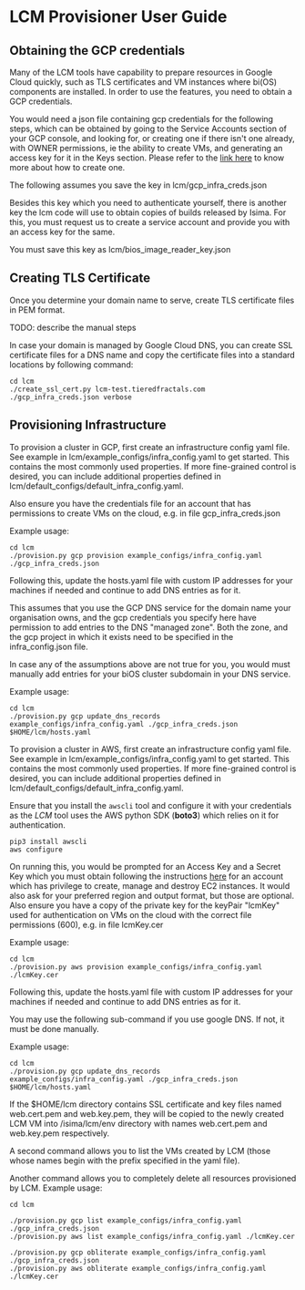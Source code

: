 # LCM Provisioner User Guide

## Obtaining the GCP credentials

Many of the LCM tools have capability to prepare resources in Google Cloud quickly,
such as TLS certificates and VM instances where bi(OS) components are installed.
In order to use the features, you need to obtain a GCP credentials.

You would need a json file containing gcp credentials for the following steps, which can be obtained
by going to the Service Accounts section of your GCP console, and looking for, or creating one if
there isn't one already, with OWNER permissions, ie the ability to create VMs, and generating an
access key for it in the Keys section. Please refer to the
[link here](https://cloud.google.com/iam/docs/creating-managing-service-account-keys#iam-service-account-keys-create-console)
to know more about how to create one.

The following assumes you save the key in lcm/gcp_infra_creds.json

Besides this key which you need to authenticate yourself, there is another key the lcm code will use
to obtain copies of builds released by Isima. For this, you must request us to create a service
account and provide you with an access key for the same.

You must save this key as lcm/bios_image_reader_key.json

## Creating TLS Certificate

Once you determine your domain name to serve, create TLS certificate files in PEM format.

TODO: describe the manual steps

In case your domain is managed by Google Cloud DNS, you can create SSL certificate files
for a DNS name and copy the certificate files into a standard locations by following command:

```
cd lcm
./create_ssl_cert.py lcm-test.tieredfractals.com ./gcp_infra_creds.json verbose
```

## Provisioning Infrastructure

To provision a cluster in GCP, first create an infrastructure config yaml file.
See example in lcm/example_configs/infra_config.yaml to get started.
This contains the most commonly used properties. If more fine-grained control is desired,
you can include additional properties defined in lcm/default_configs/default_infra_config.yaml.

Also ensure you have the credentials file for an account that has permissions to create
VMs on the cloud, e.g. in file gcp_infra_creds.json

Example usage:

```
cd lcm
./provision.py gcp provision example_configs/infra_config.yaml ./gcp_infra_creds.json
```

Following this, update the hosts.yaml file with custom IP addresses for your machines if needed
and continue to add DNS entries as for it.

This assumes that you use the GCP DNS service for the domain name your organisation owns, and
the gcp credentials you specify here have permission to add entries to the DNS "managed zone". Both
the zone, and the gcp project in which it exists need to be specified in the infra_config.json file.

In case any of the assumptions above are not true for you, you would must manually add entries
for your biOS cluster subdomain in your DNS service.

Example usage:

```
cd lcm
./provision.py gcp update_dns_records example_configs/infra_config.yaml ./gcp_infra_creds.json $HOME/lcm/hosts.yaml
```

To provision a cluster in AWS, first create an infrastructure config yaml file.
See example in lcm/example_configs/infra_config.yaml to get started.
This contains the most commonly used properties. If more fine-grained control is desired,
you can include additional properties defined in lcm/default_configs/default_infra_config.yaml.

Ensure that you install the `awscli` tool and configure it with your credentials as the *LCM* tool uses
the AWS python SDK (**boto3**) which relies on it for authentication.

```
pip3 install awscli
aws configure
```

On running this, you would be prompted for an Access Key and a Secret Key which you must obtain
following the instructions
[here](https://docs.aws.amazon.com/powershell/latest/userguide/pstools-appendix-sign-up.html)
for an account which has privilege to create, manage and destroy EC2 instances.
It would also ask for your preferred region and output format, but those are optional.
Also ensure you have a copy of the private key for the keyPair "lcmKey" used for authentication on
VMs on the cloud with the correct file permissions (600), e.g. in file lcmKey.cer

Example usage:

```
cd lcm
./provision.py aws provision example_configs/infra_config.yaml ./lcmKey.cer
```

Following this, update the hosts.yaml file with custom IP addresses for your machines if needed
and continue to add DNS entries as for it.

You may use the following sub-command if you use google DNS. If not, it must be done manually.

Example usage:

```
cd lcm
./provision.py gcp update_dns_records example_configs/infra_config.yaml ./gcp_infra_creds.json $HOME/lcm/hosts.yaml
```

If the $HOME/lcm directory contains SSL certificate and key files named
web.cert.pem and web.key.pem, they will be copied to the newly created LCM VM
into /isima/lcm/env directory with names web.cert.pem and web.key.pem respectively.


A second command allows you to list the VMs created by LCM (those whose names begin
with the prefix specified in the yaml file).

Another command allows you to completely delete all resources provisioned by LCM.
Example usage:

```
cd lcm

./provision.py gcp list example_configs/infra_config.yaml ./gcp_infra_creds.json
./provision.py aws list example_configs/infra_config.yaml ./lcmKey.cer

./provision.py gcp obliterate example_configs/infra_config.yaml ./gcp_infra_creds.json
./provision.py aws obliterate example_configs/infra_config.yaml ./lcmKey.cer

```

